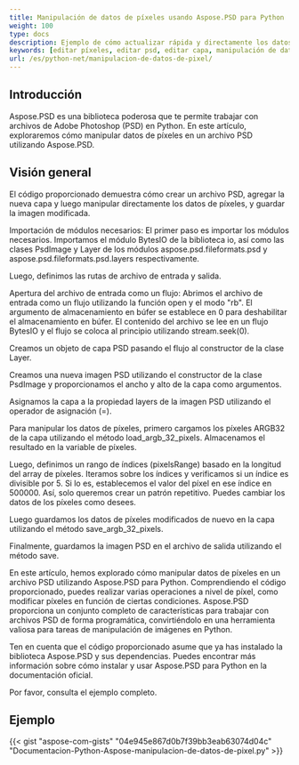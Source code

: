 ```yaml
---
title: Manipulación de datos de píxeles usando Aspose.PSD para Python
weight: 100
type: docs
description: Ejemplo de cómo actualizar rápida y directamente los datos de píxeles crudos utilizando la API de Python Aspose.PSD
keywords: [editar píxeles, editar psd, editar capa, manipulación de datos crudos, editar datos psd, api psd, python, muestra de código]
url: /es/python-net/manipulacion-de-datos-de-pixel/
---
```


## **Introducción**
Aspose.PSD es una biblioteca poderosa que te permite trabajar con archivos de Adobe Photoshop (PSD) en Python. En este artículo, exploraremos cómo manipular datos de píxeles en un archivo PSD utilizando Aspose.PSD.

## **Visión general**
El código proporcionado demuestra cómo crear un archivo PSD, agregar la nueva capa y luego manipular directamente los datos de píxeles, y guardar la imagen modificada.

Importación de módulos necesarios: El primer paso es importar los módulos necesarios. Importamos el módulo BytesIO de la biblioteca io, así como las clases PsdImage y Layer de los módulos aspose.psd.fileformats.psd y aspose.psd.fileformats.psd.layers respectivamente.

Luego, definimos las rutas de archivo de entrada y salida.

Apertura del archivo de entrada como un flujo: Abrimos el archivo de entrada como un flujo utilizando la función open y el modo "rb". El argumento de almacenamiento en búfer se establece en 0 para deshabilitar el almacenamiento en búfer. El contenido del archivo se lee en un flujo BytesIO y el flujo se coloca al principio utilizando stream.seek(0).

Creamos un objeto de capa PSD pasando el flujo al constructor de la clase Layer.

Creamos una nueva imagen PSD utilizando el constructor de la clase PsdImage y proporcionamos el ancho y alto de la capa como argumentos.

Asignamos la capa a la propiedad layers de la imagen PSD utilizando el operador de asignación (=).

Para manipular los datos de píxeles, primero cargamos los píxeles ARGB32 de la capa utilizando el método load_argb_32_pixels. Almacenamos el resultado en la variable de píxeles.

Luego, definimos un rango de índices (pixelsRange) basado en la longitud del array de píxeles. Iteramos sobre los índices y verificamos si un índice es divisible por 5. Si lo es, establecemos el valor del píxel en ese índice en 500000. Así, solo queremos crear un patrón repetitivo. Puedes cambiar los datos de los píxeles como desees.

Luego guardamos los datos de píxeles modificados de nuevo en la capa utilizando el método save_argb_32_pixels.

Finalmente, guardamos la imagen PSD en el archivo de salida utilizando el método save.

En este artículo, hemos explorado cómo manipular datos de píxeles en un archivo PSD utilizando Aspose.PSD para Python. Comprendiendo el código proporcionado, puedes realizar varias operaciones a nivel de píxel, como modificar píxeles en función de ciertas condiciones. Aspose.PSD proporciona un conjunto completo de características para trabajar con archivos PSD de forma programática, convirtiéndolo en una herramienta valiosa para tareas de manipulación de imágenes en Python.

Ten en cuenta que el código proporcionado asume que ya has instalado la biblioteca Aspose.PSD y sus dependencias. Puedes encontrar más información sobre cómo instalar y usar Aspose.PSD para Python en la documentación oficial.

Por favor, consulta el ejemplo completo.

## **Ejemplo**
{{< gist "aspose-com-gists" "04e945e867d0b7f39bb3eab63074d04c" "Documentacion-Python-Aspose-manipulacion-de-datos-de-pixel.py" >}}
